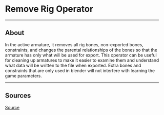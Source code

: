 # Remove Rig Operator

___

## About

In the active armature, it removes all rig bones, non-exported bones, constraints, and changes the parental relationships of the bones so that the armature has only what will be used for export. This operator can be useful for cleaning up armatures to make it easier to examine them and understand what data will be written to the file when exported. Extra bones and constraints that are only used in blender will not interfere with learning the game parameters.

___

## Sources

[Source](https://github.com/PavelBlend/blender-xray/wiki/Operator-Remove-Rig#%D0%BE%D0%BF%D0%B5%D1%80%D0%B0%D1%82%D0%BE%D1%80-remove-rig)
